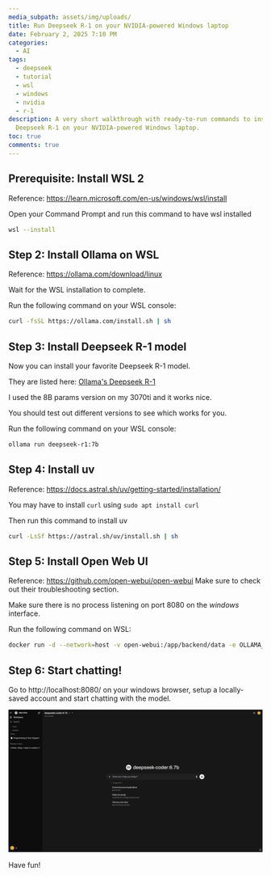 ```yaml
---
media_subpath: assets/img/uploads/
title: Run Deepseek R-1 on your NVIDIA-powered Windows laptop
date: February 2, 2025 7:10 PM
categories:
  - AI
tags:
  - deepseek
  - tutorial
  - wsl
  - windows
  - nvidia
  - r-1
description: A very short walkthrough with ready-to-run commands to install
  Deepseek R-1 on your NVIDIA-powered Windows laptop.
toc: true
comments: true
---
```

## Prerequisite: Install WSL 2

Reference: <https://learn.microsoft.com/en-us/windows/wsl/install>

Open your Command Prompt and run this command to have wsl installed 

```bash
wsl --install
```

## Step 2: Install Ollama on WSL

Reference: <https://ollama.com/download/linux>

Wait for the WSL installation to complete.

Run the following command on your WSL console:

```bash
curl -fsSL https://ollama.com/install.sh | sh
```

## Step 3: Install Deepseek R-1 model

Now you can install your favorite Deepseek R-1 model. 

They are listed here: [Ollama's Deepseek R-1](https://ollama.com/library/deepseek-r1:7b)

I used the 8B params version on my 3070ti and it works nice.

You should test out different versions to see which works for you.

Run the following command on your WSL console:

```bash
ollama run deepseek-r1:7b
```

## Step 4: Install uv

Reference: <https://docs.astral.sh/uv/getting-started/installation/>

You may have to install `curl` using `sudo apt install curl`

Then run this command to install uv

```bash
curl -LsSf https://astral.sh/uv/install.sh | sh
```

## Step 5: Install Open Web UI

Reference: <https://github.com/open-webui/open-webui>
Make sure to check out their troubleshooting section.

Make sure there is no process listening on port 8080 on the *windows* interface.

Run the following command on WSL:

```bash
docker run -d --network=host -v open-webui:/app/backend/data -e OLLAMA_BASE_URL=http://127.0.0.1:11434 --name open-webui --restart always ghcr.io/open-webui/open-webui:main
```

## Step 6: Start chatting!

Go to http://localhost:8080/ on your windows browser, setup a locally-saved account and start chatting with the model.

![demo-chat-ui](/assets/img/uploads/chatui.png "The result!")

Have fun!
